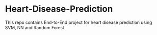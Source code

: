 # Heart-Disease-Prediction
This repo contains End-to-End project for heart disease prediction using SVM, NN and Random Forest
